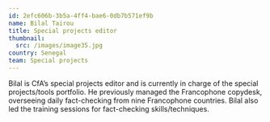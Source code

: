 ```yaml
---
id: 2efc606b-3b5a-4ff4-bae6-0db7b571ef9b
name: Bilal Tairou
title: Special projects editor
thumbnail:
  src: /images/image35.jpg
country: Senegal
team: Special projects
---
```


Bilal is CfA’s special projects editor and is currently in charge of the special projects/tools portfolio. He previously managed the Francophone copydesk, overseeing daily fact-checking from nine Francophone countries. Bilal also led the training sessions for fact-checking skills/techniques.
